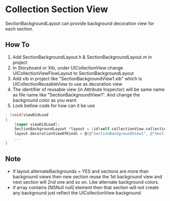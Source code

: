 Collection Section View
=======================
SectionBackgroundLayout can provide background decoration view for each section.

How To
------

1. Add SectionBackgroundLayout.h & SectionBackgroundLayout.m in project
2. In Storyboard or Xib, under UICollectionView change UICollectionViewFlowLayout to SectionBackgroundLayout
3. Add xib in project like "SectionBackgroundView1.xib" which is UICollectionReusableView to use as decoration view
4. The identifier of reusable view (in Attribute Inspector) will be same name as file name like "SectionBackgroundView1". And change the background color as you want.
5. Look bellow code for how can it be use

```objective-c
- (void)viewDidLoad
{
    [super viewDidLoad];
    SectionBackgroundLayout *layout = (id)self.collectionView.collectionViewLayout;
    layout.decorationViewOfKinds = @[@"SectionBackgroundView1", @"SectionBackgroundView2", [NSNull null]];
    ...
}
```

Note
----
* if layout.alternateBackgrounds = YES and sections are more than background views then new section reuse the 1st background view and next section will 2nd one and so on. Like alternate background colors.
* if array contains [NSNull null] element then that section will not create any background just reflect the UICollectionView background

